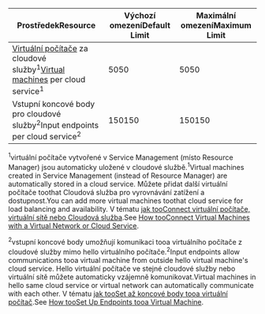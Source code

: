 | <span data-ttu-id="61739-101">Prostředek</span><span class="sxs-lookup"><span data-stu-id="61739-101">Resource</span></span> | <span data-ttu-id="61739-102">Výchozí omezení</span><span class="sxs-lookup"><span data-stu-id="61739-102">Default Limit</span></span> | <span data-ttu-id="61739-103">Maximální omezení</span><span class="sxs-lookup"><span data-stu-id="61739-103">Maximum Limit</span></span> |
| --- | --- | --- |
| <span data-ttu-id="61739-104">[Virtuální počítače](../articles/virtual-machines/virtual-machines-linux-about.md?toc=%2fazure%2fvirtual-machines%2flinux%2ftoc.json) za cloudové služby<sup>1</sup></span><span class="sxs-lookup"><span data-stu-id="61739-104">[Virtual machines](../articles/virtual-machines/virtual-machines-linux-about.md?toc=%2fazure%2fvirtual-machines%2flinux%2ftoc.json) per cloud service<sup>1</sup></span></span> |<span data-ttu-id="61739-105">50</span><span class="sxs-lookup"><span data-stu-id="61739-105">50</span></span> |<span data-ttu-id="61739-106">50</span><span class="sxs-lookup"><span data-stu-id="61739-106">50</span></span> |
| <span data-ttu-id="61739-107">Vstupní koncové body pro cloudové služby<sup>2</sup></span><span class="sxs-lookup"><span data-stu-id="61739-107">Input endpoints per cloud service<sup>2</sup></span></span> |<span data-ttu-id="61739-108">150</span><span class="sxs-lookup"><span data-stu-id="61739-108">150</span></span> |<span data-ttu-id="61739-109">150</span><span class="sxs-lookup"><span data-stu-id="61739-109">150</span></span> |

<span data-ttu-id="61739-110"><sup>1</sup>virtuální počítače vytvořené v Service Management (místo Resource Manager) jsou automaticky uložené v cloudové službě.</span><span class="sxs-lookup"><span data-stu-id="61739-110"><sup>1</sup>Virtual machines created in Service Management (instead of Resource Manager) are automatically stored in a cloud service.</span></span> <span data-ttu-id="61739-111">Můžete přidat další virtuální počítače toothat Cloudová služba pro vyrovnávání zatížení a dostupnost.</span><span class="sxs-lookup"><span data-stu-id="61739-111">You can add more virtual machines toothat cloud service for load balancing and availability.</span></span> <span data-ttu-id="61739-112">V tématu [jak tooConnect virtuální počítače, virtuální sítě nebo Cloudová služba](../articles/virtual-machines/linux/classic/connect-vms.md?toc=%2fazure%2fvirtual-machines%2flinux%2fclassic%2ftoc.json).</span><span class="sxs-lookup"><span data-stu-id="61739-112">See  [How tooConnect Virtual Machines with a Virtual Network or Cloud Service](../articles/virtual-machines/linux/classic/connect-vms.md?toc=%2fazure%2fvirtual-machines%2flinux%2fclassic%2ftoc.json).</span></span>

<span data-ttu-id="61739-113"><sup>2</sup>vstupní koncové body umožňují komunikaci tooa virtuálního počítače z cloudové služby mimo hello virtuálního počítače.</span><span class="sxs-lookup"><span data-stu-id="61739-113"><sup>2</sup>Input endpoints allow communications tooa virtual machine from outside hello virtual machine's cloud service.</span></span> <span data-ttu-id="61739-114">Hello virtuální počítače ve stejné cloudové služby nebo virtuální sítě můžete automaticky vzájemně komunikovat.</span><span class="sxs-lookup"><span data-stu-id="61739-114">Virtual machines in hello same cloud service or virtual network can automatically communicate with each other.</span></span> <span data-ttu-id="61739-115">V tématu [jak tooSet až koncové body tooa virtuální počítač](../articles/virtual-machines/windows/classic/setup-endpoints.md?toc=%2fazure%2fvirtual-machines%2fwindows%2fclassic%2ftoc.json).</span><span class="sxs-lookup"><span data-stu-id="61739-115">See [How tooSet Up Endpoints tooa Virtual Machine](../articles/virtual-machines/windows/classic/setup-endpoints.md?toc=%2fazure%2fvirtual-machines%2fwindows%2fclassic%2ftoc.json).</span></span> 

